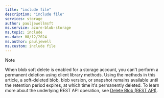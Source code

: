 ```yaml
---
title: "include file"
description: "include file"
services: storage
author: pauljewellmsft
ms.service: azure-blob-storage
ms.topic: include
ms.date: 08/12/2024
ms.author: pauljewell
ms.custom: include file
---
```


> [!NOTE]
> When blob soft delete is enabled for a storage account, you can't perform a permanent deletion using client library methods. Using the methods in this article, a soft-deleted blob, blob version, or snapshot remains available until the retention period expires, at which time it's permanently deleted. To learn more about the underlying REST API operation, see [Delete Blob (REST API)](/rest/api/storageservices/delete-blob).